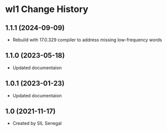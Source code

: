 wl1 Change History
====================

1.1.1 (2024-09-09)
----------------
* Rebuild with 17.0.329 compiler to address missing low-frequency words

1.1.0 (2023-05-18)
----------------
* Updated documentaion

1.0.1 (2023-01-23)
----------------
* Updated documentaion

1.0 (2021-11-17)
----------------
* Created by SIL Senegal
